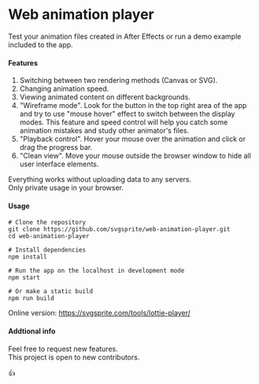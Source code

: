 # Web animation player
Test your animation files created in After Effects or run a demo example included to the app.

#### Features
1. Switching between two rendering methods (Canvas or SVG).
2. Changing animation speed.
3. Viewing animated content on different backgrounds.
4. "Wireframe mode". Look for the button in the top right area of the app and try to use "mouse hover" effect to switch between the display modes. This feature and speed control will help you catch some animation mistakes and study other animator's files.
5. "Playback control". Hover your mouse over the animation and click or drag the progress bar.
6. "Clean view". Move your mouse outside the browser window to hide all user interface elements.

Everything works without uploading data to any servers.\
Only private usage in your browser.

#### Usage

```shell
# Clone the repository
git clone https://github.com/svgsprite/web-animation-player.git
cd web-animation-player

# Install dependencies
npm install

# Run the app on the localhost in development mode
npm start

# Or make a static build
npm run build
```

Online version: https://svgsprite.com/tools/lottie-player/


#### Addtional info
Feel free to request new features.\
This project is open to new contributors.

👍